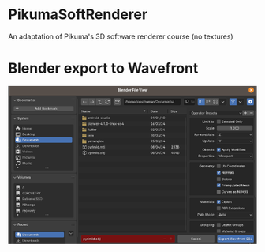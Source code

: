 # PikumaSoftRenderer
An adaptation of Pikuma's 3D software renderer course (no textures)

# Blender export to Wavefront

![Export](blender_export_to_wavefront.png)

